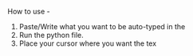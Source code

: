 How to use - 
1. Paste/Write what you want to be auto-typed in the 
2. Run the python file.
3. Place your cursor where you want the tex
